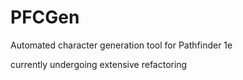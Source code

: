 # PFCGen
Automated character generation tool for Pathfinder 1e

currently undergoing extensive refactoring
